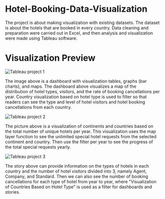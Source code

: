 # Hotel-Booking-Data-Visualization
The project is about making visualization with existing datasets. The dataset is about the hotels that are booked in every country. Data cleaning and preparation were carried out in Excel, and then analysis and visualization were made using Tableau software.
# Visualization Preview
![Tableau project 1](https://github.com/JasonXander/Hotel-Booking-Data-Visualization/assets/101314210/d3163365-1c8f-499d-a88f-fa79a80edf8b)

The image above is a dashboard with visualization tables, graphs (bar charts), and maps. The dashboard above visualizes a map of the distribution of hotel types, visitors, and the rate of booking cancellations per year. Country visualization based on hotel type is used to filter so that readers can see the type and level of hotel visitors and hotel booking cancellations from each country.

![Tableau project 2](https://github.com/JasonXander/Hotel-Booking-Data-Visualization/assets/101314210/790050e5-5af0-4f33-8c4d-6ea61971f460)

The picture above is a visualization of continents and countries based on the total number of unique hotels per year. This visualization uses the map layer function to see the unlimited special hotel requests from the selected continent and country. Then use the filter per year to see the progress of the total special requests yearly.

![Tableau project 3](https://github.com/JasonXander/Hotel-Booking-Data-Visualization/assets/101314210/8ef4b8f3-e800-4c0d-9e19-02bfd65b7da1)

The story above can provide information on the types of hotels in each country and the number of hotel visitors divided into 3, namely Agent, Company, and Standard. Then we can also see the number of booking cancellations for each type of hotel from year to year, where "Visualization of Countries Based on Hotel Type" is used as a filter for dashboards and stories.
